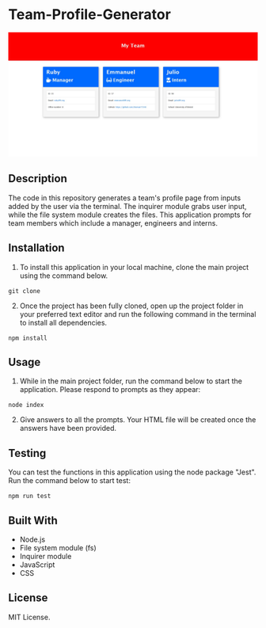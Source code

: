 # Team-Profile-Generator
![Site Image](output/Images/appImage.jpg)


## Description
The code in this repository generates a team's profile page from inputs added by the user via the terminal. The inquirer module grabs user input, while the file system module creates the files.  This application prompts for team members which include a manager, engineers and interns. 

## Installation

1. To install this application in your local machine, clone the main project using the command below.

```
git clone
```

2. Once the project has been fully cloned, open up the project folder in your preferred text editor and run the following command in the terminal to install all dependencies.

```
npm install
```

## Usage

1. While in the main project folder, run the command below to start the application. Please respond to prompts as they appear:

```
node index
```

2. Give answers to all the prompts. Your HTML file will be created once the answers have been provided.

## Testing

You can test the functions in this application using the node package "Jest". Run the command below to start test:

```
npm run test
```


## Built With

- Node.js
- File system module (fs)
- Inquirer module
- JavaScript
- CSS


## License

MIT License.